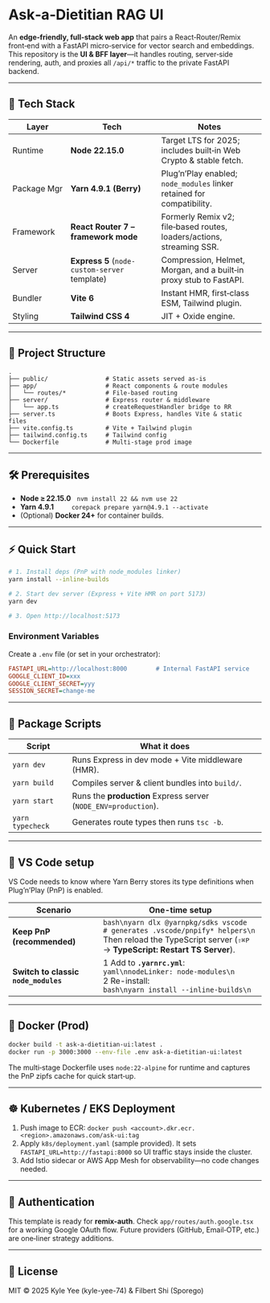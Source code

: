 # Ask‑a‑Dietitian RAG UI

An **edge‑friendly, full‑stack web app** that pairs a React‑Router/Remix front‑end with a FastAPI micro‑service for vector search and embeddings.  This repository is the **UI & BFF layer**—it handles routing, server‑side rendering, auth, and proxies all `/api/*` traffic to the private FastAPI backend.

---

## 🚀 Tech Stack

| Layer       | Tech                                          | Notes                                                                  |
| ----------- | --------------------------------------------- | ---------------------------------------------------------------------- |
| Runtime     | **Node 22.15.0**                              | Target LTS for 2025; includes built‑in Web Crypto & stable fetch.      |
| Package Mgr | **Yarn 4.9.1 (Berry)**                        | Plug’n’Play enabled; `node_modules` linker retained for compatibility. |
| Framework   | **React Router 7 – framework mode**           | Formerly Remix v2; file‑based routes, loaders/actions, streaming SSR.  |
| Server      | **Express 5** (`node-custom-server` template) | Compression, Helmet, Morgan, and a built‑in proxy stub to FastAPI.     |
| Bundler     | **Vite 6**                                    | Instant HMR, first‑class ESM, Tailwind plugin.                         |
| Styling     | **Tailwind CSS 4**                            | JIT + Oxide engine.                                                    |

---

## 📂 Project Structure

```
.
├── public/                # Static assets served as-is
├── app/                   # React components & route modules
│   └── routes/*           # File‑based routing
├── server/                # Express router & middleware
│   └── app.ts             # createRequestHandler bridge to RR
├── server.ts              # Boots Express, handles Vite & static files
├── vite.config.ts         # Vite + Tailwind plugin
├── tailwind.config.ts     # Tailwind config
└── Dockerfile             # Multi‑stage prod image
```

---

## 🛠️ Prerequisites

* **Node ≥ 22.15.0**   `nvm install 22 && nvm use 22`
* **Yarn 4.9.1**         `corepack prepare yarn@4.9.1 --activate`
* (Optional) **Docker 24+** for container builds.

---

## ⚡ Quick Start

```bash
# 1. Install deps (PnP with node_modules linker)
yarn install --inline-builds

# 2. Start dev server (Express + Vite HMR on port 5173)
yarn dev

# 3. Open http://localhost:5173
```

### Environment Variables

Create a `.env` file (or set in your orchestrator):

```ini
FASTAPI_URL=http://localhost:8000        # Internal FastAPI service
GOOGLE_CLIENT_ID=xxx
GOOGLE_CLIENT_SECRET=yyy
SESSION_SECRET=change-me
```

---

## 📜 Package Scripts

| Script           | What it does                                                    |
| ---------------- | --------------------------------------------------------------- |
| `yarn dev`       | Runs Express in dev mode + Vite middleware (HMR).               |
| `yarn build`     | Compiles server & client bundles into `build/`.                 |
| `yarn start`     | Runs the **production** Express server (`NODE_ENV=production`). |
| `yarn typecheck` | Generates route types then runs `tsc -b`.                       |

---

## 🧩 VS Code setup

VS Code needs to know where Yarn Berry stores its type definitions when Plug’n’Play (PnP) is enabled.

| Scenario | One-time setup |
|----------|----------------|
| **Keep PnP (recommended)** | ```bash\nyarn dlx @yarnpkg/sdks vscode   # generates .vscode/pnpify* helpers\n```<br>Then reload the TypeScript server (<kbd>⇧⌘P</kbd> → **TypeScript: Restart TS Server**). |
| **Switch to classic `node_modules`** | 1 Add to **`.yarnrc.yml`**:<br>```yaml\nnodeLinker: node-modules\n```<br>2 Re-install:<br>```bash\nyarn install --inline-builds\n``` |

---

## 🐳 Docker (Prod)

```bash
docker build -t ask-a-dietitian-ui:latest .
docker run -p 3000:3000 --env-file .env ask-a-dietitian-ui:latest
```

The multi‑stage Dockerfile uses `node:22-alpine` for runtime and captures the PnP zipfs cache for quick start‑up.

---

## ☸️ Kubernetes / EKS Deployment

1. Push image to ECR: `docker push <account>.dkr.ecr.<region>.amazonaws.com/ask-ui:tag`
2. Apply `k8s/deployment.yaml` (sample provided).  It sets `FASTAPI_URL=http://fastapi:8000` so UI traffic stays inside the cluster.
3. Add Istio sidecar or AWS App Mesh for observability—no code changes needed.

---

## 🔐 Authentication

This template is ready for **remix-auth**.  Check `app/routes/auth.google.tsx` for a working Google OAuth flow.  Future providers (GitHub, Email‑OTP, etc.) are one‑liner strategy additions.

---

## 📝 License

MIT © 2025 Kyle Yee (kyle-yee-74) & Filbert Shi (Sporego)
